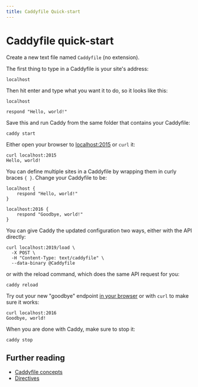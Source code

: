 ```yaml
---
title: Caddyfile Quick-start
---
```


# Caddyfile quick-start

Create a new text file named `Caddyfile` (no extension).

The first thing to type in a Caddyfile is your site's address:

```
localhost
```

Then hit enter and type what you want it to do, so it looks like this:

```
localhost

respond "Hello, world!"
```

Save this and run Caddy from the same folder that contains your Caddyfile:

<pre><code class="cmd bash">caddy start</code></pre>

Either open your browser to [localhost:2015](http://localhost:2015) or `curl` it:

<pre><code class="cmd"><span class="bash">curl localhost:2015</span>
Hello, world!</code></pre>

You can define multiple sites in a Caddyfile by wrapping them in curly braces `{ }`. Change your Caddyfile to be:

```
localhost {
	respond "Hello, world!"
}

localhost:2016 {
	respond "Goodbye, world!"
}
```

You can give Caddy the updated configuration two ways, either with the API directly:

<pre><code class="cmd bash">curl localhost:2019/load \
  -X POST \
  -H "Content-Type: text/caddyfile" \
  --data-binary @Caddyfile
</code></pre>

or with the reload command, which does the same API request for you:

<pre><code class="cmd bash">caddy reload</code></pre>

Try out your new "goodbye" endpoint [in your browser](http://localhost:2016) or with `curl` to make sure it works:

<pre><code class="cmd"><span class="bash">curl localhost:2016</span>
Goodbye, world!</code></pre>

When you are done with Caddy, make sure to stop it:

<pre><code class="cmd bash">caddy stop</code></pre>

## Further reading

- [Caddyfile concepts](/docs/caddyfile/concepts)
- [Directives](/docs/caddyfile/directives)